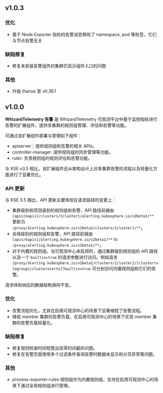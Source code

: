<!---
Please do not delete this line of version tag
RELEASE_MARK v4.1.2 RELEASE_MARK
Please do not delete this line of version tag
-->
## v1.0.3

### 优化

- 基于 Node Exporter 指标的告警消息移除了 namespace, pod 等标签，它们与节点告警无关

### 缺陷修复

- 修复未安装告警组件的集群仍显示组件入口的问题

### 其他

- 升级 thanos 至 v0.36.1

<!---
Please do not delete this line of version tag
RELEASE_MARK v4.1.0 RELEASE_MARK
Please do not delete this line of version tag
-->

## v1.0.0

**WhizardTelemetry 告警** 是 WhizardTelemetry 可观测平台中基于监控指标进行告警的扩展组件，提供多集群的规则组管理、评估和告警等功能。

可通过该扩展组件部署与管理如下组件：

- apiserver：提供规则组和告警的相关 APIs。
- controller-manager: 提供规则组的同步管理等功能。
- ruler: 负责规则组的规则评估和告警功能。

与 KSE v3.5 相比，该扩展组件还从架构设计上对多集群告警的流程以及轻量化方面进行了显著优化。

### API 更新

与 KSE 3.5 相比，API 更新主要体现在请求路径的变更上：

- 集群级别和项目级别的规则组和告警，API 路径前缀由 `[apis|kapis]/clusters/{cluster}/alerting.kubesphere.io/v2beta1/**` 更新为 `/proxy/alerting.kubesphere.io/v2beta1/clusters/{cluster}/**`。
- 全局级别的规则组和告警，API 路径前缀由 `[apis/kapis]/alerting.kubesphere.io/v2beta1/**` to `/proxy/alerting.kubesphere.io/v2beta1/**`。
- 对于内置的规则组，当可观测中心未启用时，通过集群级别规则组的 API 路径以及一个 `builtin=true` 的请求参数进行访问。例如请求 `/proxy/alerting.kubesphere.io/v2beta1/clusters/{cluster}/[clusterrulegroups|clusteralerts]?builtin=true` 可分别访问内置规则组和它们的告警。

请求体和响应的数据结构保持不变。

### 优化

- 告警流程优化，尤其在启用可观测中心的场景下显著缩短了告警流程。
- 降低 member 集群的告警负载，在启用可观测中心的场景下实现 member 集群的告警负载轻量化。

### 缺陷修复

- 修复规则检查时间短暂出现零时间戳的问题。
- 修复在告警页面使用多个过滤条件查询告警时数据未显示和分页异常等问题。

### 其他

- process-exporter-rules 规则组作为内置规则组，支持在启用可观测中心的场景下通过全局规则组进行管理。